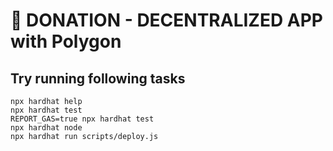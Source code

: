 # 🚱 DONATION - DECENTRALIZED APP with Polygon



## Try running following tasks

```shell
npx hardhat help
npx hardhat test
REPORT_GAS=true npx hardhat test
npx hardhat node
npx hardhat run scripts/deploy.js
```
